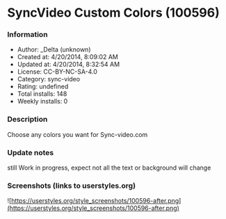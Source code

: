 # SyncVideo Custom Colors (100596)

### Information
- Author: _Delta (unknown)
- Created at: 4/20/2014, 8:09:02 AM
- Updated at: 4/20/2014, 8:32:54 AM
- License:  CC-BY-NC-SA-4.0
- Category: sync-video
- Rating: undefined
- Total installs: 148
- Weekly installs: 0


### Description
Choose any colors you want for Sync-video.com

### Update notes
still Work in progress, expect not all the text or background will change

### Screenshots (links to userstyles.org)
![https://userstyles.org/style_screenshots/100596-after.png](https://userstyles.org/style_screenshots/100596-after.png)


